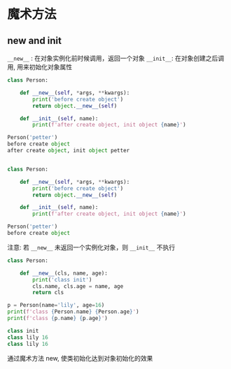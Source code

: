 <!--
 * @Author       : facsert
 * @Date         : 2023-10-25 11:56:31
 * @LastEditTime : 2023-10-25 15:16:58
 * @Description  : edit description
-->

# 魔术方法

## __new__ and __init__

`__new__` : 在对象实例化前时候调用，返回一个对象
`__init__`: 在对象创建之后调用, 用来初始化对象属性

```python
class Person:

    def __new__(self, *args, **kwargs):
        print('before create object')
        return object.__new__(self)

    def __init__(self, name):
        print(f'after create object, init object {name}')

Person('petter')
before create object
after create object, init object petter


class Person:

    def __new__(self, *args, **kwargs):
        print('before create object')
        return object.__new__(self)

    def __init__(self, name):
        print(f'after create object, init object {name}')

Person('petter')
before create object
```

注意: 若 `__new__` 未返回一个实例化对象，则 `__init__` 不执行

```py
class Person:

    def __new__(cls, name, age):
        print('class init')
        cls.name, cls.age = name, age
        return cls

p = Person(name='lily', age=16)
print(f'class {Person.name} {Person.age}')
print(f'class {p.name} {p.age}')

class init
class lily 16
class lily 16
```

通过魔术方法 new, 使类初始化达到对象初始化的效果
